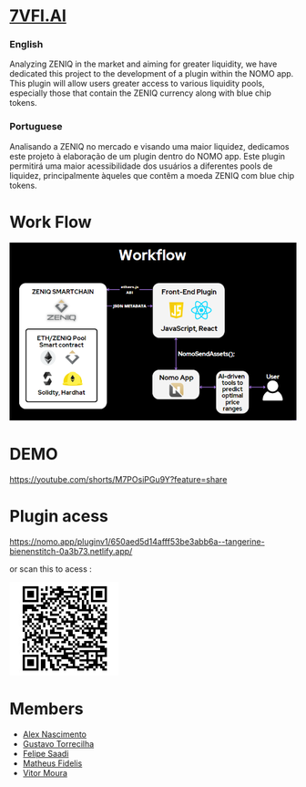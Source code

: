 # [7VFI.AI](https://7vfi.ai/)

### English <br>
Analyzing ZENIQ in the market and aiming for greater liquidity, we have dedicated this project to the development of a plugin within the NOMO app. This plugin will allow users greater access to various liquidity pools, especially those that contain the ZENIQ currency along with blue chip tokens.

### Portuguese <br>
Analisando a ZENIQ no mercado e visando uma maior liquidez, dedicamos este projeto à elaboração de um plugin dentro do NOMO app. Este plugin permitirá uma maior acessibilidade dos usuários a diferentes pools de liquidez, principalmente àqueles que contêm a moeda ZENIQ com blue chip tokens.

# Work Flow

<img src="https://github.com/VitorMoura01/7VFI.AI-ZENIQ/blob/main/images/7vfi.ai%20workflow.png" alt="Inteli - " border="0"></a>

# DEMO 
https://youtube.com/shorts/M7POsiPGu9Y?feature=share

# Plugin acess
https://nomo.app/pluginv1/650aed5d14afff53be3abb6a--tangerine-bienenstitch-0a3b73.netlify.app/

or scan this to acess : 

 <img src="https://github.com/VitorMoura01/7VFI.AI-ZENIQ/blob/main/images/d311800f-ef20-42bc-9aa8-470eed271ae7.jfif" alt="Inteli - " border="0"></a>

# Members

* [Alex Nascimento](https://www.linkedin.com/in/nascimentoalex/)
* [Gustavo Torrecilha](https://www.linkedin.com/in/gustavo-torrecilha/) 
* [Felipe Saadi](https://www.linkedin.com/in/felipe-saadi/)
* [Matheus Fidelis](https://www.linkedin.com/in/matheus-fidelis-dos-santos-pinto-680520232/)
* [Vitor Moura](https://www.linkedin.com/in/vitor-moura-de-oliveira/)
